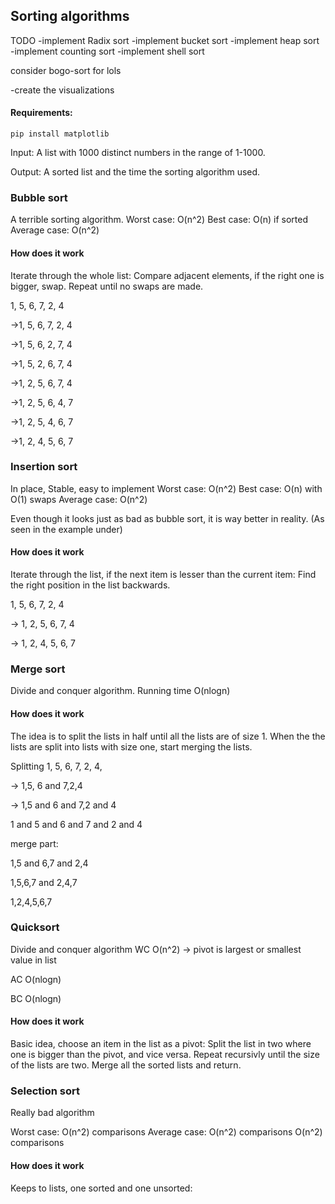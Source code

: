 ## Sorting algorithms 

TODO
-implement Radix sort
-implement bucket sort
-implement heap sort
-implement counting sort
-implement shell sort

consider 
bogo-sort for lols 

-create the visualizations

#### Requirements:
```
pip install matplotlib
```

Input: A list with 1000 distinct numbers in the range of 1-1000.

Output: A sorted list and the time the sorting algorithm used.

### Bubble sort
A terrible sorting algorithm. 
Worst case: O(n^2)
Best case: O(n) if sorted
Average case: O(n^2) 

#### How does it work 
Iterate through the whole list:
Compare adjacent elements, if the right one is bigger, swap.
Repeat until no swaps are made.

1, 5, 6, 7, 2, 4

->1, 5, 6, 7, 2, 4 

->1, 5, 6, 2, 7, 4

->1, 5, 2, 6, 7, 4

->1, 2, 5, 6, 7, 4

->1, 2, 5, 6, 4, 7

->1, 2, 5, 4, 6, 7

->1, 2, 4, 5, 6, 7

### Insertion sort
In place, Stable, easy to implement
Worst case: O(n^2)
Best case: O(n) with O(1) swaps
Average case: O(n^2) 

Even though it looks just as bad as bubble sort, it is way better in reality. (As seen in the example under)

#### How does it work
Iterate through the list, if the next item is lesser than the current item:
Find the right position in the list backwards.

1, 5, 6, 7, 2, 4

-> 1, 2, 5, 6, 7, 4

-> 1, 2, 4, 5, 6, 7


### Merge sort
Divide and conquer algorithm. Running time O(nlogn)
#### How does it work
The idea is to split the lists in half until all the lists are of size 1.
When the the lists are split into lists with size one, start merging the lists. 

Splitting
1, 5, 6, 7, 2, 4,

-> 1,5, 6 and 7,2,4

-> 1,5 and 6 and 7,2 and 4

1 and 5 and 6 and 7 and 2 and 4

merge part:

1,5 and 6,7 and 2,4

1,5,6,7 and 2,4,7

1,2,4,5,6,7


### Quicksort
Divide and conquer algorithm
WC O(n^2) -> pivot is largest or smallest value in list

AC O(nlogn)

BC O(nlogn)

#### How does it work
Basic idea, choose an item in the list as a pivot: 
Split the list in two where one is bigger than the pivot, and vice versa.
Repeat recursivly until the size of the lists are two. Merge all the sorted lists and return.


### Selection sort
Really bad algorithm

Worst case: O(n^2) comparisons
Average case: O(n^2) comparisons
O(n^2) comparisons

#### How does it work
Keeps to lists, one sorted and one unsorted:




